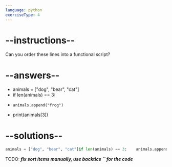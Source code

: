 ```yaml
---
language: python
exerciseType: 4
---
```


# --instructions--

Can you order these lines into a functional script?

# --answers--

- animals = ["dog", "bear", "cat"]
- if len(animals) == 3:
-     animals.append("frog")
- print(animals[3])

# --solutions--

```python
animals = ["dog", "bear", "cat"]if len(animals) == 3:    animals.append("frog")print(animals[3])
```

TODO: ___fix sort items manually, use backtics `` for the code___
